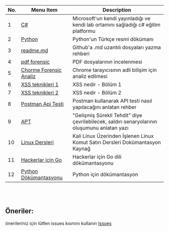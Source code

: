 <!--![](https://github.com/mel4mi/siber-guvenlik-ziggurat/blob/main/Depo/resimler/block.png)
# Tadilatta -->





| No. | Menu Item                                  | Description                                               |
| --- | ------------------------------------------ | --------------------------------------------------------- |
| 1   | [C#](https://docs.microsoft.com/tr-tr/learn/paths/csharp-first-steps/) | Microsoft'un kendi yayınladığı ve kendi lab ortamını sağladığı c# eğitim platformu |
| 2   | [Python](https://docs.python.org/tr/3/tutorial/index.html) | Python'un Türkçe resmi dökümanı |
| 3   | [readme.md](https://berkay22demirel.blogspot.com/2019/03/github-readme-yazma.html) | Github'a .md uzantılı dosyaları yazma rehberi |
| 4   | [pdf forensic](https://tho-le.medium.com/pdf-forensics-introduction-part-1-6e8232935828) | PDF dosyalarının incelenmesi |
| 5   | [Chorme Forensic Analiz](https://medium.com/@aycaaslan1213/google-chrome-forensic-analizi-72115d6acec6) | Chrome tarayıcısının adli bilişim için analiz edilmesi |
| 6   | [XSS teknikleri 1](https://www.priviasecurity.com/derinlemesine-xss-saldiri-teknikleri-bolum-1/) | XSS nedir - Bölüm 1 |
| 7   | [XSS teknikleri 2](https://www.priviasecurity.com/derinlemesine-xss-saldiri-teknikleri-bolum-2/) | XSS nedir - Bölüm 2 |
| 8  | [Postman Api Testi](https://medium.com/mobvenlab-tr/postman-ile-api-testi-nas%C4%B1l-yap%C4%B1l%C4%B1r-fb7e182b3d0) | Postman kullanarak API testi nasıl yapılacağını anlatan rehber |
| 9 | [APT](https://www.turkhackteam.org/konular/advanced-persistent-thret-apt-nedir.2019692/) | "Gelişmiş Sürekli Tehdit" diye çevrilebilecek, saldırı senaryolarının oluşumunu anlatan yazı |
| 10 | [Linux Dersleri](https://github.com/taylanbildik/Linux_Dersleri) | Kali Linux Üzerinden İşlenen Linux Komut Satırı Dersleri Dokümantasyon Kaynağ |
| 11 |  [Hackerlar için Go](https://ahmetumitbayram.gitbook.io/go-for-hackers/) | Hackerlar için Go dili dökümantasyonu |
| 12 | [Python Dökümantasyonu](https://python-istihza.yazbel.com/index.html) | Python için dökümantasyon |




<br>
<br>

  ## Öneriler:

  önerileriniz için lütfen issues kısmını kullanın
  [Issues](https://github.com/mel4mi/HackGurat/issues)
